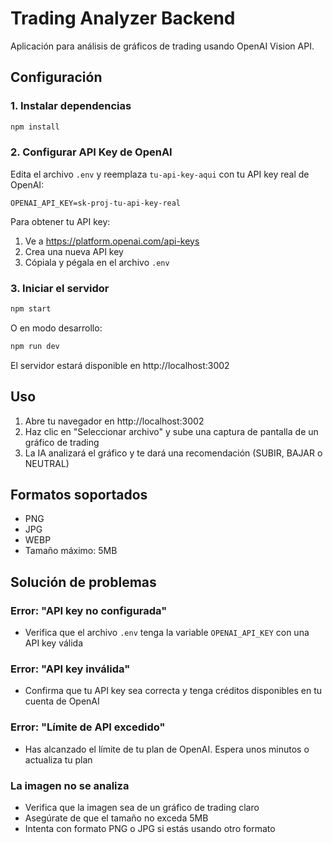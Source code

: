 # Trading Analyzer Backend

Aplicación para análisis de gráficos de trading usando OpenAI Vision API.

## Configuración

### 1. Instalar dependencias

```bash
npm install
```

### 2. Configurar API Key de OpenAI

Edita el archivo `.env` y reemplaza `tu-api-key-aqui` con tu API key real de OpenAI:

```env
OPENAI_API_KEY=sk-proj-tu-api-key-real
```

Para obtener tu API key:
1. Ve a https://platform.openai.com/api-keys
2. Crea una nueva API key
3. Cópiala y pégala en el archivo `.env`

### 3. Iniciar el servidor

```bash
npm start
```

O en modo desarrollo:

```bash
npm run dev
```

El servidor estará disponible en http://localhost:3002

## Uso

1. Abre tu navegador en http://localhost:3002
2. Haz clic en "Seleccionar archivo" y sube una captura de pantalla de un gráfico de trading
3. La IA analizará el gráfico y te dará una recomendación (SUBIR, BAJAR o NEUTRAL)

## Formatos soportados

- PNG
- JPG
- WEBP
- Tamaño máximo: 5MB

## Solución de problemas

### Error: "API key no configurada"
- Verifica que el archivo `.env` tenga la variable `OPENAI_API_KEY` con una API key válida

### Error: "API key inválida"
- Confirma que tu API key sea correcta y tenga créditos disponibles en tu cuenta de OpenAI

### Error: "Límite de API excedido"
- Has alcanzado el límite de tu plan de OpenAI. Espera unos minutos o actualiza tu plan

### La imagen no se analiza
- Verifica que la imagen sea de un gráfico de trading claro
- Asegúrate de que el tamaño no exceda 5MB
- Intenta con formato PNG o JPG si estás usando otro formato
